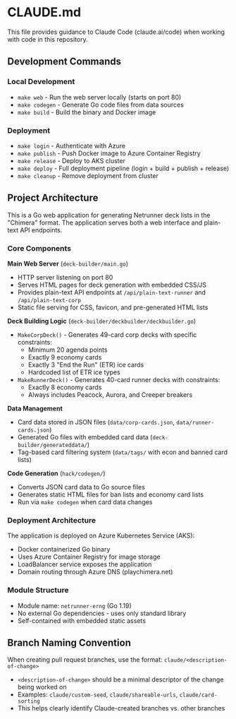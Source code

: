 # CLAUDE.md

This file provides guidance to Claude Code (claude.ai/code) when working with code in this repository.

## Development Commands

### Local Development
- `make web` - Run the web server locally (starts on port 80)
- `make codegen` - Generate Go code files from data sources 
- `make build` - Build the binary and Docker image

### Deployment
- `make login` - Authenticate with Azure
- `make publish` - Push Docker image to Azure Container Registry
- `make release` - Deploy to AKS cluster
- `make deploy` - Full deployment pipeline (login + build + publish + release)
- `make cleanup` - Remove deployment from cluster

## Project Architecture

This is a Go web application for generating Netrunner deck lists in the "Chimera" format. The application serves both a web interface and plain-text API endpoints.

### Core Components

**Main Web Server** (`deck-builder/main.go`)
- HTTP server listening on port 80
- Serves HTML pages for deck generation with embedded CSS/JS
- Provides plain-text API endpoints at `/api/plain-text-runner` and `/api/plain-text-corp`
- Static file serving for CSS, favicon, and pre-generated HTML lists

**Deck Building Logic** (`deck-builder/deckbuilder/deckbuilder.go`)
- `MakeCorpDeck()` - Generates 49-card corp decks with specific constraints:
  - Minimum 20 agenda points
  - Exactly 9 economy cards
  - Exactly 3 "End the Run" (ETR) ice cards
  - Hardcoded list of ETR ice types
- `MakeRunnerDeck()` - Generates 40-card runner decks with constraints:
  - Exactly 8 economy cards
  - Always includes Peacock, Aurora, and Creeper breakers

**Data Management**
- Card data stored in JSON files (`data/corp-cards.json`, `data/runner-cards.json`)
- Generated Go files with embedded card data (`deck-builder/generateddata/`)
- Tag-based card filtering system (`data/tags/` with econ and banned card lists)

**Code Generation** (`hack/codegen/`)
- Converts JSON card data to Go source files
- Generates static HTML files for ban lists and economy card lists
- Run via `make codegen` when card data changes

### Deployment Architecture

The application is deployed on Azure Kubernetes Service (AKS):
- Docker containerized Go binary
- Uses Azure Container Registry for image storage
- LoadBalancer service exposes the application
- Domain routing through Azure DNS (playchimera.net)

### Module Structure
- Module name: `netrunner-erng` (Go 1.19)
- No external Go dependencies - uses only standard library
- Self-contained with embedded static assets

## Branch Naming Convention

When creating pull request branches, use the format: `claude/<description-of-change>`
- `<description-of-change>` should be a minimal descriptor of the change being worked on
- Examples: `claude/custom-seed`, `claude/shareable-urls`, `claude/card-sorting`
- This helps clearly identify Claude-created branches vs. other branches